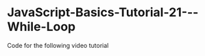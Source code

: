 JavaScript-Basics-Tutorial-21---While-Loop
==========================================

Code for the following video tutorial 
